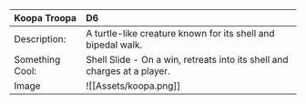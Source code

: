 
|**Koopa Troopa**|D6|
|:----|:----|
|Description:|A turtle-like creature known for its shell and bipedal walk.|
|Something Cool:|Shell Slide - On a win, retreats into its shell and charges at a player.|
|Image|![[Assets/koopa.png]]|